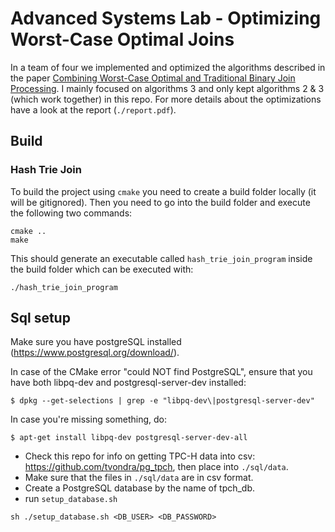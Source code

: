 # Advanced Systems Lab - Optimizing Worst-Case Optimal Joins
In a team of four we implemented and optimized the algorithms described in the paper [Combining Worst-Case Optimal and Traditional Binary Join Processing](https://db.in.tum.de/~freitag/papers/p1891-freitag.pdf). I mainly focused on algorithms 3 and only kept algorithms 2 & 3 (which work together) in this repo. For more details about the optimizations have a look at the report (`./report.pdf`).

## Build
### Hash Trie Join 
To build the project using `cmake` you need to create a build folder locally (it will be gitignored). Then you need to go into the build folder and execute the following two commands:
```
cmake ..
make
```
This should generate an executable called `hash_trie_join_program` inside the build folder which can be executed with:
```
./hash_trie_join_program
```

## Sql setup

Make sure you have postgreSQL installed (https://www.postgresql.org/download/).

In case of the CMake error "could NOT find PostgreSQL", ensure that you have both libpq-dev and postgresql-server-dev installed:
```
$ dpkg --get-selections | grep -e "libpq-dev\|postgresql-server-dev"
```
In case you're missing something, do:
```
$ apt-get install libpq-dev postgresql-server-dev-all
```

* Check this repo for info on getting TPC-H data into csv: https://github.com/tvondra/pg_tpch, then place into `./sql/data`.
* Make sure that the files in `./sql/data` are in csv format.
* Create a PostgreSQL database by the name of tpch_db.
* run `setup_database.sh`
```
sh ./setup_database.sh <DB_USER> <DB_PASSWORD>
```
